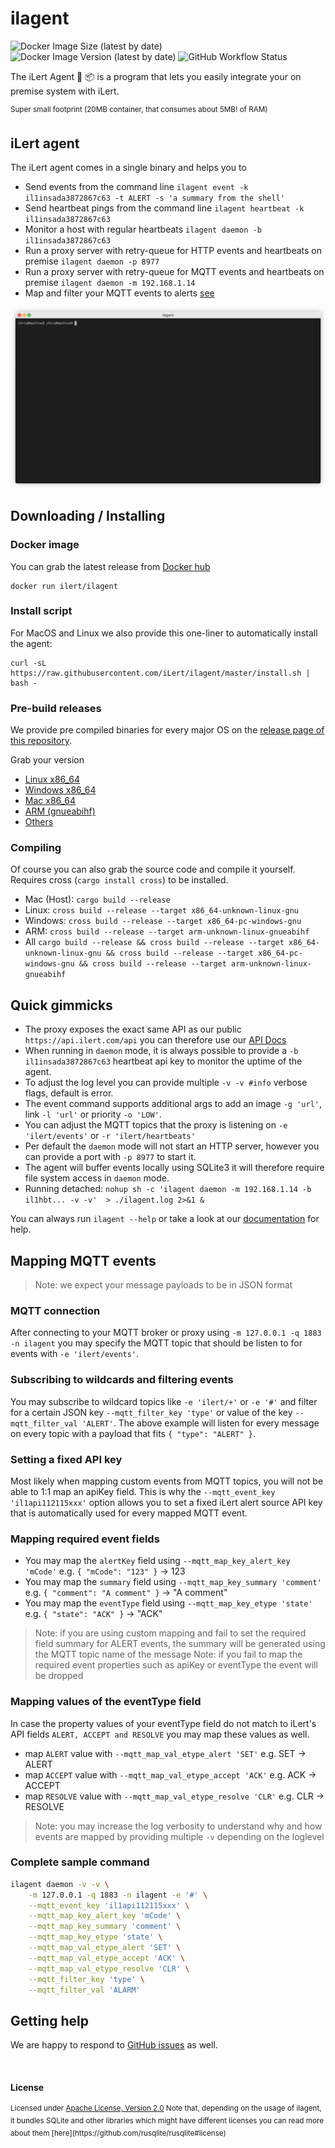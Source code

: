 # ilagent 

![Docker Image Size (latest by date)](https://img.shields.io/docker/image-size/ilert/ilagent?sort=date)
![Docker Image Version (latest by date)](https://img.shields.io/docker/v/ilert/ilagent?sort=date)
![GitHub Workflow Status](https://img.shields.io/github/workflow/status/iLert/ilagent/docker-release)

The iLert Agent 🦀 📦 is a program that lets you easily integrate your on premise system with iLert.

<sup>Super small footprint (20MB container, that consumes about 5MB! of RAM)</sup>

## iLert agent

The iLert agent comes in a single binary and helps you to

* Send events from the command line `ilagent event -k il1insada3872867c63 -t ALERT -s 'a summary from the shell'`
* Send heartbeat pings from the command line `ilagent heartbeat -k il1insada3872867c63`
* Monitor a host with regular heartbeats `ilagent daemon -b il1insada3872867c63`
* Run a proxy server with retry-queue for HTTP events and heartbeats on premise `ilagent daemon -p 8977`
* Run a proxy server with retry-queue for MQTT events and heartbeats on premise `ilagent daemon -m 192.168.1.14`
* Map and filter your MQTT events to alerts [see](#mapping-mqtt-events)

<p align="center"><img src="/demo.gif?raw=true"/></p>

## Downloading / Installing

### Docker image

You can grab the latest release from [Docker hub](https://hub.docker.com/r/ilert/ilagent)

```shell script
docker run ilert/ilagent
```

### Install script

For MacOS and Linux we also provide this one-liner to automatically install the agent:

```shell script
curl -sL https://raw.githubusercontent.com/iLert/ilagent/master/install.sh | bash -
```

### Pre-build releases

We provide pre compiled binaries for every major OS on the [release page of this repository](https://github.com/iLert/ilagent/releases).

Grab your version

- [Linux x86_64](https://github.com/iLert/ilagent/releases/download/0.3.0/ilagent_linux)
- [Windows x86_64](https://github.com/iLert/ilagent/releases/download/0.3.0/ilagent.exe)
- [Mac x86_64](https://github.com/iLert/ilagent/releases/download/0.3.0/ilagent_mac)
- [ARM (gnueabihf)](https://github.com/iLert/ilagent/releases/download/0.3.0/ilagent_arm)
- [Others][issues]

### Compiling

Of course you can also grab the source code and compile it yourself.
Requires cross (`cargo install cross`) to be installed.

- Mac (Host): `cargo build --release`
- Linux: `cross build --release --target x86_64-unknown-linux-gnu`
- Windows: `cross build --release --target x86_64-pc-windows-gnu`
- ARM: `cross build --release --target arm-unknown-linux-gnueabihf`
- All `cargo build --release && cross build --release --target x86_64-unknown-linux-gnu && cross build --release --target x86_64-pc-windows-gnu && cross build --release --target arm-unknown-linux-gnueabihf`

## Quick gimmicks

- The proxy exposes the exact same API as our public `https://api.ilert.com/api` you can therefore use our [API Docs](https://api.ilert.com/api-docs/#tag/Events)
- When running in `daemon` mode, it is always possible to provide a `-b il1insada3872867c63` heartbeat api key
to monitor the uptime of the agent.
- To adjust the log level you can provide multiple `-v -v #info` verbose flags, default is error.
- The event command supports additional args to add an image `-g 'url'`, link `-l 'url'` or priority `-o 'LOW'`.
- You can adjust the MQTT topics that the proxy is listening on `-e 'ilert/events'` or `-r 'ilert/heartbeats'`
- Per default the `daemon` mode will not start an HTTP server, however you can provide a port with `-p 8977` to start it.
- The agent will buffer events locally using SQLite3 it will therefore require file system access in `daemon` mode.
- Running detached: `nohup sh -c 'ilagent daemon -m 192.168.1.14 -b il1hbt... -v -v'  > ./ilagent.log 2>&1 &`

You can always run `ilagent --help` or take a look at our [documentation](https://docs.ilert.com/ilagent) for help.

## Mapping MQTT events

> Note: we expect your message payloads to be in JSON format

### MQTT connection

After connecting to your MQTT broker or proxy using `-m 127.0.0.1 -q 1883 -n ilagent`
you may specify the MQTT topic that should be listen to for events with `-e 'ilert/events'`.

### Subscribing to wildcards and filtering events

You may subscribe to wildcard topics like `-e 'ilert/+'` or `-e '#'` and filter
for a certain JSON key `--mqtt_filter_key 'type'` or value of the key `--mqtt_filter_val 'ALERT'`.
The above example will listen for every message on every topic with a payload that fits `{ "type": "ALERT" }`.

### Setting a fixed API key

Most likely when mapping custom events from MQTT topics, you will not be able to 1:1 map an apiKey field.
This is why the `--mqtt_event_key 'il1api112115xxx'` option allows you to set a fixed iLert alert source API key
that is automatically used for every mapped MQTT event.

### Mapping required event fields

- You may map the `alertKey` field using `--mqtt_map_key_alert_key 'mCode'` e.g. `{ "mCode": "123" }` -> 123
- You may map the `summary` field using `--mqtt_map_key_summary 'comment'` e.g. `{ "comment": "A comment" }` -> "A comment"
- You may map the `eventType` field using `--mqtt_map_key_etype 'state'` e.g. `{ "state": "ACK" }` -> "ACK"

> Note: if you are using custom mapping and fail to set the required field summary for ALERT events, the summary will be generated using the MQTT topic name of the message
> Note: if you fail to map the required event properties such as apiKey or eventType the event will be dropped

### Mapping values of the eventType field

In case the property values of your eventType field do not match to iLert's API fields `ALERT, ACCEPT and RESOLVE` you may map these values as well.

- map `ALERT` value with `--mqtt_map_val_etype_alert 'SET'` e.g. SET -> ALERT
- map `ACCEPT` value with `--mqtt_map_val_etype_accept 'ACK'` e.g. ACK -> ACCEPT
- map `RESOLVE` value with `--mqtt_map_val_etype_resolve 'CLR'` e.g. CLR -> RESOLVE

> Note: you may increase the log verbosity to understand why and how events are mapped by providing multiple `-v` depending on the loglevel

### Complete sample command

```sh
ilagent daemon -v -v \
    -m 127.0.0.1 -q 1883 -n ilagent -e '#' \
    --mqtt_event_key 'il1api112115xxx' \
    --mqtt_map_key_alert_key 'mCode' \
    --mqtt_map_key_summary 'comment' \
    --mqtt_map_key_etype 'state' \
    --mqtt_map_val_etype_alert 'SET' \
    --mqtt_map_val_etype_accept 'ACK' \
    --mqtt_map_val_etype_resolve 'CLR' \
    --mqtt_filter_key 'type' \
    --mqtt_filter_val 'ALARM'
```

## Getting help

We are happy to respond to [GitHub issues][issues] as well.

<br>

#### License

<sup>
Licensed under <a href="LICENSE">Apache License, Version 2.0</a>
Note that, depending on the usage of ilagent, it bundles SQLite and other libraries which might have different licenses
you can read more about them [here](https://github.com/rusqlite/rusqlite#license)
</sup>

[issues]: https://github.com/iLert/ilagent/issues/new
